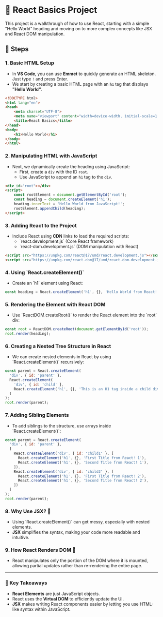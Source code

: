
# 📘 React Basics Project

This project is a walkthrough of how to use React, starting with a simple "Hello World" heading and moving on to more complex concepts like JSX and React DOM manipulation.

## 🚀 Steps

### 1. Basic HTML Setup
- In **VS Code**, you can use **Emmet** to quickly generate an HTML skeleton. Just type `!` and press Enter.
- We start by creating a basic HTML page with an `h1` tag that displays **"Hello World"**.

```html
<!DOCTYPE html>
<html lang="en">
<head>
    <meta charset="UTF-8">
    <meta name="viewport" content="width=device-width, initial-scale=1.0">
    <title>React Basics</title>
</head>
<body>
    <h1>Hello World</h1>
</body>
</html>
```

### 2. Manipulating HTML with JavaScript
- Next, we dynamically create the heading using JavaScript:
  - First, create a `div` with the ID `root`.
  - Use JavaScript to append an `h1` tag to the `div`.

```html
<div id="root"></div>
<script>
    const rootElement = document.getElementById('root');
    const heading = document.createElement('h1');
    heading.innerText = 'Hello World from JavaScript!';
    rootElement.appendChild(heading);
</script>
```

### 3. Adding React to the Project
- Include React using **CDN** links to load the required scripts:
    - \`react.development.js\` (Core React framework)
    - \`react-dom.development.js\` (DOM manipulation with React)

```html
<script src="https://unpkg.com/react@17/umd/react.development.js"></script>
<script src="https://unpkg.com/react-dom@17/umd/react-dom.development.js"></script>
```

### 4. Using \`React.createElement()\`
- Create an \`h1\` element using React:

```js
const heading = React.createElement('h1', {}, 'Hello World from React!');
```

### 5. Rendering the Element with React DOM
- Use \`ReactDOM.createRoot()\` to render the React element into the \`root\` div:

```js
const root = ReactDOM.createRoot(document.getElementById('root'));
root.render(heading);
```

### 6. Creating a Nested Tree Structure in React
- We can create nested elements in React by using \`React.createElement()\` recursively:

```js
const parent = React.createElement(
  'div', { id: 'parent' },
  React.createElement(
    'div', { id: 'child' },
    React.createElement('h1', {}, 'This is an H1 tag inside a child div')
  )
);
root.render(parent);
```

### 7. Adding Sibling Elements
- To add siblings to the structure, use arrays inside \`React.createElement()\`:

```js
const parent = React.createElement(
  'div', { id: 'parent' },
  [
    React.createElement('div', { id: 'child1' }, [
      React.createElement('h1', {}, 'First Title from React! 1'),
      React.createElement('h1', {}, 'Second Title from React! 1'),
    ]),
    React.createElement('div', { id: 'child2' }, [
      React.createElement('h1', {}, 'First Title from React! 2'),
      React.createElement('h1', {}, 'Second Title from React! 2'),
    ])
  ]
);
root.render(parent);
```

### 8. Why Use JSX? 🤔
- Using \`React.createElement()\` can get messy, especially with nested elements.
- **JSX** simplifies the syntax, making your code more readable and intuitive.

### 9. How React Renders DOM 🎯
- React manipulates only the portion of the DOM where it is mounted, allowing partial updates rather than re-rendering the entire page.

---

### 🌟 Key Takeaways
- **React Elements** are just JavaScript objects.
- React uses the **Virtual DOM** to efficiently update the UI.
- **JSX** makes writing React components easier by letting you use HTML-like syntax within JavaScript.